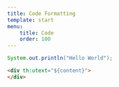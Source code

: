 ```yaml
---
title: Code Formatting
template: start
menu: 
    title: Code
    order: 100
---
```


```java
System.out.println("Hello World");
```

```html
<div th:utext="${content}">
</div>
```